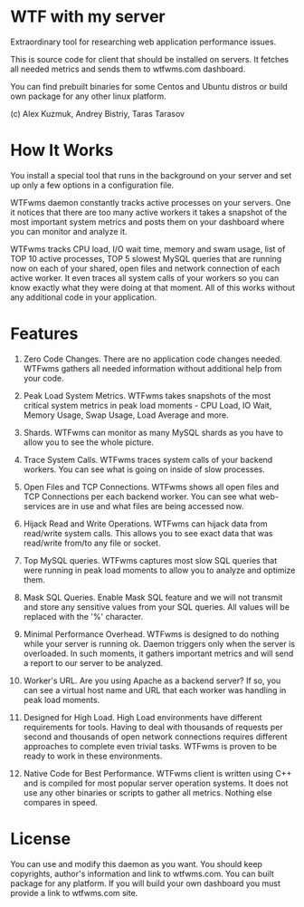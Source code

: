 WTF with my server
==================

Extraordinary tool for researching web application performance issues.

This is source code for client that should be installed on servers. It fetches all needed metrics and sends them to wtfwms.com dashboard.

You can find prebuilt binaries for some Centos and Ubuntu distros or build own package for any other linux platform.

(c) Alex Kuzmuk, Andrey Bistriy, Taras Tarasov

How It Works
============

You install a special tool that runs in the background on your server and set up only a few options in a configuration file.

WTFwms daemon constantly tracks active processes on your servers. One it notices that there are too many active workers it takes a snapshot of the most important system metrics and posts them on your dashboard where you can monitor and analyze it.

WTFwms tracks CPU load, I/O wait time, memory and swam usage, list of TOP 10 active processes, TOP 5 slowest MySQL queries that are running now on each of your shared, open files and network connection of each active worker. It even traces all system calls of your workers so you can know exactly what they were doing at that moment. All of this works without any additional code in your application.


Features
========

1. Zero Code Changes. There are no application code changes needed. WTFwms gathers all needed information without additional help from your code.

2. Peak Load System Metrics. WTFwms takes snapshots of the most critical system metrics in peak load moments - CPU Load, IO Wait, Memory Usage, Swap Usage, Load Average and more.

3. Shards. WTFwms can monitor as many MySQL shards as you have to allow you to see the whole picture.

4. Trace System Calls. WTFwms traces system calls of your backend workers. You can see what is going on inside of slow processes.

5. Open Files and TCP Connections. WTFwms shows all open files and TCP Connections per each backend worker. You can see what web-services are in use and what files are being accessed now.

6. Hijack Read and Write Operations. WTFwms can hijack data from read/write system calls. This allows you to see exact data that was read/write from/to any file or socket.

7. Top MySQL queries. WTFwms captures most slow SQL queries that were running in peak load moments to allow you to analyze and optimize them.

8. Mask SQL Queries. Enable Mask SQL feature and we will not transmit and store any sensitive values from your SQL queries. All values will be replaced with the '%' character.

9. Minimal Performance Overhead. WTFwms is designed to do nothing while your server is running ok. Daemon triggers only when the server is overloaded. In such moments, it gathers important metrics and will send a report to our server to be analyzed.

10. Worker's URL. Are you using Apache as a backend server? If so, you can see a virtual host name and URL that each worker was handling in peak load moments.

11. Designed for High Load. High Load environments have different requirements for tools. Having to deal with thousands of requests per second and thousands of open network connections requires different approaches to complete even trivial tasks. WTFwms is proven to be ready to work in these environments.

12. Native Code for Best Performance. WTFwms client is written using C++ and is compiled for most popular server operation systems. It does not use any other binaries or scripts to gather all metrics. Nothing else compares in speed.


License
=======

You can use and modify this daemon as you want. You should keep copyrights, author's information and link to wtfwms.com. You can built package for any platform. If you will build your own dashboard you must provide a link to wtfwms.com site.
